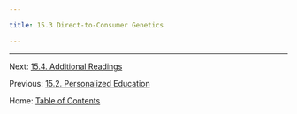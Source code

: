 ```yaml
---

title: 15.3 Direct-to-Consumer Genetics

---
```




--------

Next: [15.4. Additional Readings](15.4_readings.md)

Previous: [15.2. Personalized Education](15.2_personalized_education.md)

Home: [Table of Contents](../README.md)
